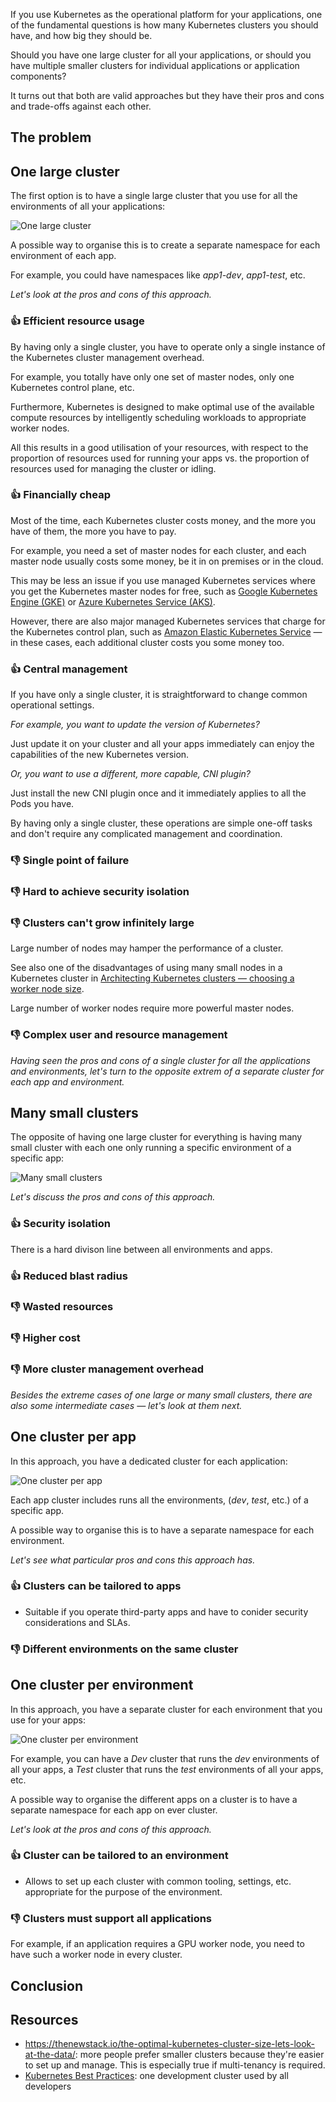 If you use Kubernetes as the operational platform for your applications, one of the fundamental questions is how many Kubernetes clusters you should have, and how big they should be.

Should you have one large cluster for all your applications, or should you have multiple smaller clusters for individual applications or application components?

It turns out that both are valid approaches but they have their pros and cons and trade-offs against each other.

## The problem

## One large cluster

The first option is to have a single large cluster that you use for all the environments of all your applications:

![One large cluster](assets/cluster-for-all.svg)

A possible way to organise this is to create a separate namespace for each environment of each app.

For example, you could have namespaces like _app1-dev_, _app1-test_, etc.

_Let's look at the pros and cons of this approach._

### 👍 Efficient resource usage

By having only a single cluster, you have to operate only a single instance of the Kubernetes cluster management overhead.

For example, you totally have only one set of master nodes, only one Kubernetes control plane, etc.

Furthermore, Kubernetes is designed to make optimal use of the available compute resources by intelligently scheduling workloads to appropriate worker nodes.

All this results in a good utilisation of your resources, with respect to the proportion of resources used for running your apps vs. the proportion of resources used for managing the cluster or idling.

### 👍 Financially cheap

Most of the time, each Kubernetes cluster costs money, and the more you have of them, the more you have to pay.

For example, you need a set of master nodes for each cluster, and each master node usually costs some money, be it in on premises or in the cloud.

This may be less an issue if you use managed Kubernetes services where you get the Kubernetes master nodes for free, such as [Google Kubernetes Engine (GKE)](https://cloud.google.com/kubernetes-engine) or [Azure Kubernetes Service (AKS)](https://docs.microsoft.com/en-us/azure/aks/).

However, there are also major managed Kubernetes services that charge for the Kubernetes control plan, such as [Amazon Elastic Kubernetes Service](https://aws.amazon.com/eks/) — in these cases, each additional cluster costs you some money too.

### 👍 Central management

If you have only a single cluster, it is straightforward to change common operational settings.

_For example, you want to update the version of Kubernetes?_

Just update it on your cluster and all your apps immediately can enjoy the capabilities of the new Kubernetes version.

_Or, you want to use a different, more capable, CNI plugin?_

Just install the new CNI plugin once and it immediately applies to all the Pods you have.

By having only a single cluster, these operations are simple one-off tasks and don't require any complicated management and coordination.

### 👎 Single point of failure

### 👎 Hard to achieve security isolation

### 👎 Clusters can't grow infinitely large

Large number of nodes may hamper the performance of a cluster.

See also one of the disadvantages of using many small nodes in a Kubernetes cluster in [Architecting Kubernetes clusters — choosing a worker node size](https://learnk8s.io/kubernetes-node-size).

Large number of worker nodes require more powerful master nodes.

### 👎 Complex user and resource management

_Having seen the pros and cons of a single cluster for all the applications and environments, let's turn to the opposite extrem of a separate cluster for each app and environment._

## Many small clusters

The opposite of having one large cluster for everything is having many small cluster with each one only running a specific environment of a specific app:

![Many small clusters](assets/cluster-per-app-and-env.svg)

_Let's discuss the pros and cons of this approach._

### 👍 Security isolation

There is a hard divison line between all environments and apps.

### 👍 Reduced blast radius

### 👎 Wasted resources

### 👎 Higher cost

### 👎 More cluster management overhead

_Besides the extreme cases of one large or many small clusters, there are also some intermediate cases — let's look at them next._

## One cluster per app

In this approach, you have a dedicated cluster for each application:

![One cluster per app](assets/cluster-per-app.svg)

Each app cluster includes runs all the environments, (_dev_, _test_, etc.) of a specific app.

A possible way to organise this is to have a separate namespace for each environment.

_Let's see what particular pros and cons this approach has._

### 👍 Clusters can be tailored to apps

- Suitable if you operate third-party apps and have to conider security considerations and SLAs.

### 👎 Different environments on the same cluster

## One cluster per environment

In this approach, you have a separate cluster for each environment that you use for your apps:

![One cluster per environment](assets/cluster-per-env.svg)

For example, you can have a _Dev_ cluster that runs the _dev_ environments of all your apps, a _Test_ cluster that runs the _test_ environments of all your apps, etc.

A possible way to organise the different apps on a cluster is to have a separate namespace for each app on ever cluster.

_Let's look at the pros and cons of this approach._

### 👍 Cluster can be tailored to an environment

- Allows to set up each cluster with common tooling, settings, etc. appropriate for the purpose of the environment.

### 👎 Clusters must support all applications

For example, if an application requires a GPU worker node, you need to have such a worker node in every cluster.

## Conclusion

## Resources

- <https://thenewstack.io/the-optimal-kubernetes-cluster-size-lets-look-at-the-data/>: more people prefer smaller clusters because they're easier to set up and manage. This is especially true if multi-tenancy is required.
- [Kubernetes Best Practices](http://shop.oreilly.com/product/0636920273219.do): one development cluster used by all developers

